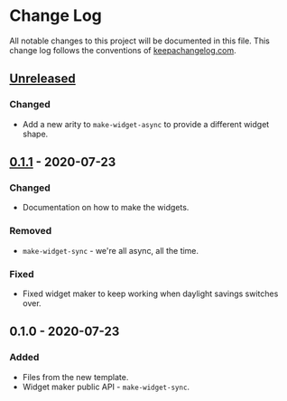 # Change Log
All notable changes to this project will be documented in this file. This change log follows the conventions of [keepachangelog.com](http://keepachangelog.com/).

## [Unreleased]
### Changed
- Add a new arity to `make-widget-async` to provide a different widget shape.

## [0.1.1] - 2020-07-23
### Changed
- Documentation on how to make the widgets.

### Removed
- `make-widget-sync` - we're all async, all the time.

### Fixed
- Fixed widget maker to keep working when daylight savings switches over.

## 0.1.0 - 2020-07-23
### Added
- Files from the new template.
- Widget maker public API - `make-widget-sync`.

[Unreleased]: https://github.com/your-name/clojure-exercices-ch9/compare/0.1.1...HEAD
[0.1.1]: https://github.com/your-name/clojure-exercices-ch9/compare/0.1.0...0.1.1
